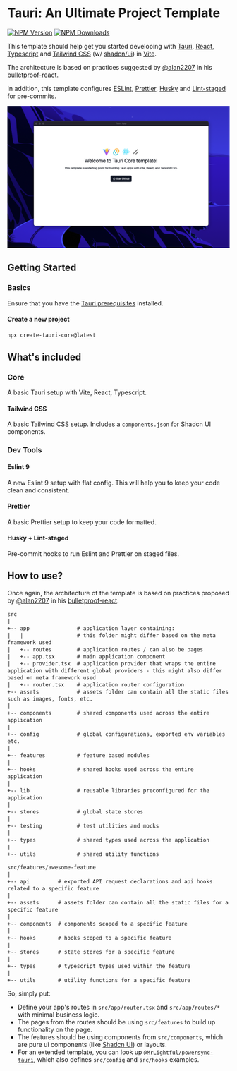 # Tauri: An Ultimate Project Template

[![NPM Version](https://img.shields.io/npm/v/create-tauri-core)](https://www.npmjs.com/package/create-tauri-core)
[![NPM Downloads](https://img.shields.io/npm/dm/create-tauri-core)](https://www.npmjs.com/package/create-tauri-core)

This template should help get you started developing with [Tauri](https://tauri.app), [React](https://reactjs.org), [Typescript](https://typescriptlang.org) and [Tailwind CSS](https://tailwindcss.com) (w/ [shadcn/ui](https://ui.shadcn.com/)) in [Vite](https://vitejs.dev).

The architecture is based on practices suggested by [@alan2207](https://github.com/alan2207) in his [bulletproof-react](https://github.com/alan2207/bulletproof-react/blob/master/docs/project-structure.md).

In addition, this template configures [ESLint](https://eslint.org/), [Prettier](https://prettier.io/), [Husky](https://typicode.github.io/husky/) and [Lint-staged](https://github.com/lint-staged/lint-staged) for pre-commits.

![Demo Screenshot](./assets/demo.png)

## Getting Started

### Basics

Ensure that you have the [Tauri prerequisites](https://tauri.app/v1/guides/getting-started/prerequisites) installed.

#### Create a new project

```bash
npx create-tauri-core@latest
```

## What's included

### Core

A basic Tauri setup with Vite, React, Typescript.

#### Tailwind CSS

A basic Tailwind CSS setup. Includes a `components.json` for Shadcn UI components.

### Dev Tools

#### Eslint 9

A new Eslint 9 setup with flat config. This will help you to keep your code clean and consistent.

#### Prettier

A basic Prettier setup to keep your code formatted.

#### Husky + Lint-staged

Pre-commit hooks to run Eslint and Prettier on staged files.

## How to use?

Once again, the architecture of the template is based on practices proposed by [@alan2207](https://github.com/alan2207) in his [bulletproof-react](https://github.com/alan2207/bulletproof-react/blob/master/docs/project-structure.md).

```
src
|
+-- app               # application layer containing:
|   |                 # this folder might differ based on the meta framework used
|   +-- routes        # application routes / can also be pages
|   +-- app.tsx       # main application component
|   +-- provider.tsx  # application provider that wraps the entire application with different global providers - this might also differ based on meta framework used
|   +-- router.tsx    # application router configuration
+-- assets            # assets folder can contain all the static files such as images, fonts, etc.
|
+-- components        # shared components used across the entire application
|
+-- config            # global configurations, exported env variables etc.
|
+-- features          # feature based modules
|
+-- hooks             # shared hooks used across the entire application
|
+-- lib               # reusable libraries preconfigured for the application
|
+-- stores            # global state stores
|
+-- testing           # test utilities and mocks
|
+-- types             # shared types used across the application
|
+-- utils             # shared utility functions
```

```
src/features/awesome-feature
|
+-- api         # exported API request declarations and api hooks related to a specific feature
|
+-- assets      # assets folder can contain all the static files for a specific feature
|
+-- components  # components scoped to a specific feature
|
+-- hooks       # hooks scoped to a specific feature
|
+-- stores      # state stores for a specific feature
|
+-- types       # typescript types used within the feature
|
+-- utils       # utility functions for a specific feature
```

So, simply put:

- Define your app's routes in `src/app/router.tsx` and `src/app/routes/*` with minimal business logic.
- The pages from the routes should be using `src/features` to build up functionality on the page.
- The features should be using components from `src/components`, which are pure ui components (like [Shadcn UI](https://ui.shadcn.com/)) or layouts.
- For an extended template, you can look up [`@MrLightful/powersync-tauri`](https://github.com/MrLightful/powersync-tauri), which also defines `src/config` and `src/hooks` examples.
